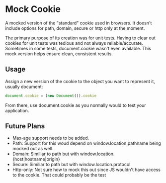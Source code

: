 # Mock Cookie

A mocked version of the "standard" cookie used in browsers. It doesn't include options for path, domain, secure or http only at the moment.

The primary purpose of its creation was for unit tests. Having to clear out cookies for unit tests was tedious and not always reliable/accurate. Sometimes in some tests, document.cookie wasn't even available. This mock version helps ensure clean, consistent results.

## Usage

Assign a new version of the cookie to the object you want to represent it, usually document:

```javascript
document.cookie = (new Document()).cookie
```

From there, use document.cookie as you normally would to test your application.

## Future Plans

* Max-age support needs to be added.
* Path: Support for this woud depend on window.location.pathname being mocked out as well.
* Domain: Similiar to path but with window.location.{host|hostname|origin}
* Secure: Similiar to path but with window.location.protocol
* Http-only: Not sure how to mock this out since JS wouldn't have access to the cookie. That could probably be the test


